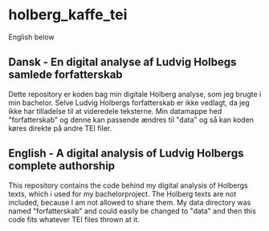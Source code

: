 # holberg_kaffe_tei  
English below
## Dansk - En digital analyse af Ludvig Holbegs samlede forfatterskab
Dette repository er koden bag min digitale Holberg analyse, som jeg brugte i min bachelor. 
Selve Ludvig Holbergs forfatterskab er ikke vedlagt, da jeg ikke har tilladelse til at videredele teksterne. Min datamappe hed "forfatterskab" og denne kan passende ændres til "data" og så kan koden køres direkte på andre TEI filer.


## English - A digital analysis of Ludvig Holbergs complete authorship
This repository contains the code behind my digital analysis of Holbergs texts, which i used for my bachelorproject.
The Holberg texts are not included, because I am not allowed to share them. My data directory was named "forfatterskab" and could easily be changed to "data" and then this code fits whatever TEI files thrown at it.

